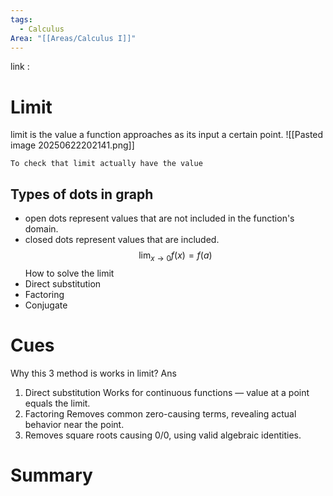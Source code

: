 ```yaml
---
tags:
  - Calculus
Area: "[[Areas/Calculus I]]"
---
```

link : 
# Limit
limit is the value a function approaches as its input a certain point.
![[Pasted image 20250622202141.png]]
```
To check that limit actually have the value 
```
## Types of dots in graph
- open dots represent values that are not included in the function's domain.
- closed dots represent values that are included.
$$\lim_{x \to 0} f(x) = f(a)$$
How to solve the limit
- Direct substitution
- Factoring
- Conjugate
# Cues
Why this 3 method is works in limit?
Ans 
1. Direct substitution Works for continuous functions — value at a point equals the limit.
2. Factoring Removes common zero-causing terms, revealing actual behavior near the point.
3. Removes square roots causing 0/0​, using valid algebraic identities.
# Summary
```

```